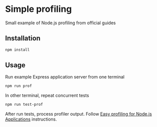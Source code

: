 # Simple profiling

Small example of Node.js profiling from official guides

## Installation

```sh
npm install
```

## Usage

Run example Express application server from one terminal 

```sh
npm run prof
```

In other terminal, repeat concurrent tests

```sh
npm run test-prof
```

After run tests, process profiler output. Follow [Easy profiling for Node.js Applications](https://nodejs.org/en/docs/guides/simple-profiling/) instructions.

